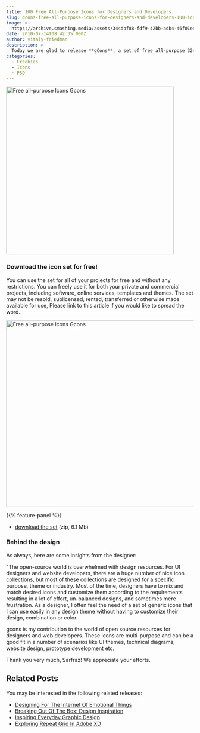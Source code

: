 ```yaml
---
title: 100 Free All-Purpose Icons for Designers and Developers
slug: gcons-free-all-purpose-icons-for-designers-and-developers-100-icons-psd
image: >-
  https://archive.smashing.media/assets/344dbf88-fdf9-42bb-adb4-46f01eedd629/ca859cab-f100-4667-8d77-16edf23acb01/gcons.png
date: 2010-07-14T08:42:35.000Z
author: vitaly-friedman
description: >-
  Today we are glad to release **gCons**, a set of free all-purpose 32×32px icons for designers and web developers (100 icons). The icons come in 12 different colors and are available in PSD, PNG, JPG and GIF formats. This set was designed by Sarfraz Shoukat especially for Smashing Magazine and its readers.
categories:
  - Freebies
  - Icons
  - PSD
---
```

<a href="https://archive.smashing.media/assets/344dbf88-fdf9-42bb-adb4-46f01eedd629/6eb5df1d-517e-406b-a240-0e3a42ed36fa/full-preview.jpg"><img loading="lazy" decoding="async" src="https://archive.smashing.media/assets/344dbf88-fdf9-42bb-adb4-46f01eedd629/621cae0b-6cfa-4a27-ab5f-61d3edcce3a2/release.jpg" alt="Free all-purpose Icons Gcons" width="450" height="450" /></a>

### Download the icon set for free!

You can use the set for all of your projects for free and without any restrictions. You can freely use it for both your private and commercial projects, including software, online services, templates and themes. The set may not be resold, sublicensed, rented, transferred or otherwise made available for use, Please link to this article if you would like to spread the word.

<a href="https://archive.smashing.media/assets/344dbf88-fdf9-42bb-adb4-46f01eedd629/82847157-d8d4-41cb-9e4a-ddd42b0e61d0/white-preview.gif"><img loading="lazy" decoding="async" src="https://archive.smashing.media/assets/344dbf88-fdf9-42bb-adb4-46f01eedd629/82847157-d8d4-41cb-9e4a-ddd42b0e61d0/white-preview.gif" alt="Free all-purpose Icons Gcons" width="600" height="500" /></a>

{{% feature-panel %}}

*   [download the set](https://archive.smashing.media/assets/344dbf88-fdf9-42bb-adb4-46f01eedd629/c693331e-f7ff-476d-a922-e004a8bdb5e1/free-all-purpose-icons-gcons.zip) (zip, 6.1 Mb)

### Behind the design

As always, here are some insights from the designer:

"The open-source world is overwhelmed with design resources. For UI designers and website developers, there are a huge number of nice icon collections, but most of these collections are designed for a specific purpose, theme or industry. Most of the time, designers have to mix and match desired icons and customize them according to the requirements resulting in a lot of effort, un-balanced designs, and sometimes mere frustration. As a designer, I often feel the need of a set of generic icons that I can use easily in any design theme without having to customize their design, combination or color.

gcons is my contribution to the world of open source resources for designers and web developers. These icons are multi-purpose and can be a good fit in a number of scenarios like UI themes, technical diagrams, website design, prototype development etc.

Thank you very much, Sarfraz! We appreciate your efforts.</p>

## Related Posts

You may be interested in the following related releases:

*   [Designing For The Internet Of Emotional Things](https://www.smashingmagazine.com/2016/04/designing-for-the-internet-of-emotional-things/)
*   [Breaking Out Of The Box: Design Inspiration](https://www.smashingmagazine.com/2016/06/design-inspiration-june-2016/)
*   [Inspiring Everyday Graphic Design](https://www.smashingmagazine.com/2016/03/inspiring-graphic-design/)
*   [Exploring Repeat Grid In Adobe XD](https://www.smashingmagazine.com/2016/11/exploring-repeat-grid-in-adobe-xd/)

